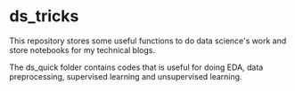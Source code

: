 # ds_tricks

This repository stores some useful functions to do data science's work and store notebooks for my technical blogs.

The ds_quick folder contains codes that is useful for doing EDA, data preprocessing, supervised learning and unsupervised learning.

